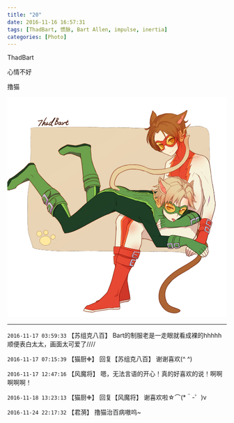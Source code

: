 ```yaml
---
title: "20"
date: 2016-11-16 16:57:31
tags: [ThadBart, 惯脉, Bart Allen, impulse, inertia]
categories: [Photo]
---
```


<p>ThadBart</p> 
<p>心情不好</p> 
<p>撸猫</p>

![](https://raw.githubusercontent.com/alicewish/meowchain247/master/img_cVZNdzJtQk9JV2RHV3lhdnNxb080MG5lRFR6cVJZTXN5L3BQdlg4dFR2MjZuZnJxRDR2NklnPT0.jpg)

---

`2016-11-17 03:59:33` 【苏组克八百】 Bart的制服老是一走眼就看成裸的hhhhh顺便表白太太，画面太可爱了////

`2016-11-17 07:15:39` 【猫厨✙】 回复【苏组克八百】 谢谢喜欢(^ ^)

`2016-11-17 12:47:16` 【风魔将】 嗯，无法言语的开心！真的好喜欢的说！啊啊啊啊啊！

`2016-11-18 13:23:13` 【猫厨✙】 回复【风魔将】 谢喜欢啦☆⌒(*＾-゜)v 

`2016-11-24 22:17:32` 【君漪】 撸猫治百病嗷呜~
